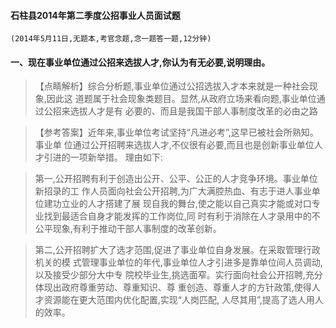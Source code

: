 #### 石柱县2014年第二季度公招事业人员面试题
    (2014年5月11日,无题本,考官念题,念一题答一题,12分钟)
    
#### 一、现在事业单位通过公招来选拔人才,你认为有无必要,说明理由。
>   【点睛解析】综合分析题,事业单位通过公招选拔入才本来就是一种社会现象,因此这
道题属于社会现象类题目。显然,从政府立场来看向题,事业单位通过公招来选拔人才是有
必要的、而且是我国干部人事制度改革的必由之路

>   【参考答案】近年来,事业单位考试坚持“凡进必考”,这早已被社会所熟知。事业单
位通过公开招聘来选拔人才,不仪很有必要,而且也是创新事业单位人才引进的一项新举措。
理由如下:

>   第一,公开招聘有利于创造出公开、公平、公正的人才竞争环境。事业单位新招录的工
作人员面向社会公开招聘,为广大满腔热血、有志于进人事业单位建功立业的人才搭建了展
现自我的舞台,使之能以自己真实才能或对口专业找到最适合自身才能发挥的工作岗位,同
时有利于消除在人才录用中的不公平现象,有利于推动干部人事制度的改革创新。

>   第二,公开招聘扩大了选才范围,促进了事业单位自身发展。在采取管理行政机关的模
式管理事业单位的年代,事业单位人才引进多是靠单位间人员调动,以及接受少部分大中专
院校毕业生,挑选面窄。实行面向社会公开招聘,充分体现出政府尊重劳动、尊重知识、尊
重创造、尊重人才的方针政策,使得人才资源能在更大范围内优化配置,实现“人岗匹配,
人尽其用”,提高了选人用人的效率。
